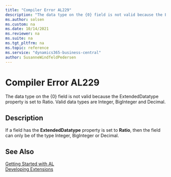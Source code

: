 ```yaml
---
title: "Compiler Error AL229"
description: "The data type on the {0} field is not valid because the ExtendedDatatype property is set to Ratio."
ms.author: solsen
ms.custom: na
ms.date: 10/14/2021
ms.reviewer: na
ms.suite: na
ms.tgt_pltfrm: na
ms.topic: reference
ms.service: "dynamics365-business-central"
author: SusanneWindfeldPedersen
---
```

[//]: # (START>DO_NOT_EDIT)
[//]: # (IMPORTANT:Do not edit any of the content between here and the END>DO_NOT_EDIT.)
[//]: # (Any modifications should be made in the .xml files in the ModernDev repo.)
# Compiler Error AL229
The data type on the {0} field is not valid because the ExtendedDatatype property is set to Ratio. Valid data types are Integer, BigInteger and Decimal.


## Description
If a field has the **ExtendedDatatype** property is set to **Ratio**, then the field can only be of the type Integer, BigInteger or Decimal.

[//]: # (IMPORTANT: END>DO_NOT_EDIT)
## See Also  
[Getting Started with AL](../devenv-get-started.md)  
[Developing Extensions](../devenv-dev-overview.md)  